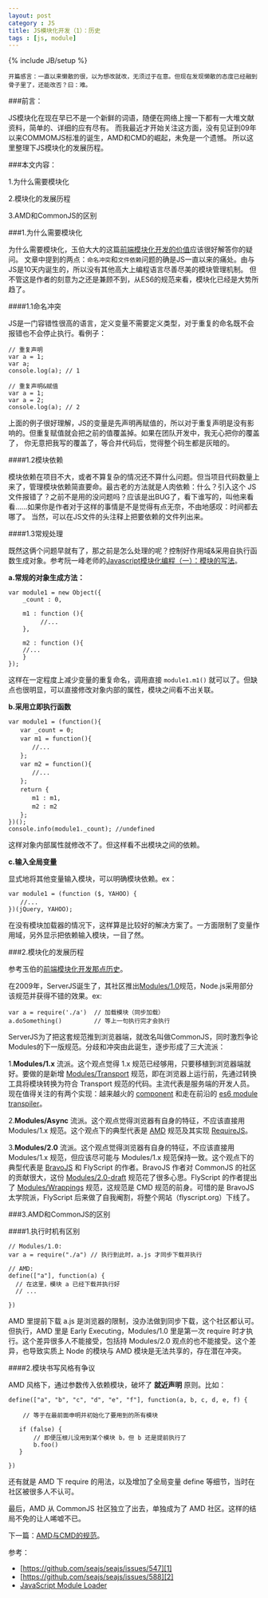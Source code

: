 ```yaml
---
layout: post
category : JS
title: JS模块化开发（1）：历史
tags : [js, module]
---
```

{% include JB/setup %}

	开篇感言：一直以来懒散的很，以为想改就改，无须过于在意。但现在发现懒散的态度已经融到骨子里了，还能改否？曰：难。

###前言：

JS模块化在现在早已不是一个新鲜的词语，随便在网络上搜一下都有一大堆文献资料，简单的、详细的应有尽有。
而我最近才开始关注这方面，没有见证到09年以来COMMOMJS标准的诞生，AMD和CMD的崛起，未免是一个遗憾。
所以这里整理下JS模块化的发展历程。

###本文内容：

1.为什么需要模块化

2.模块化的发展历程

3.AMD和CommonJS的区别

###1.为什么需要模块化

为什么需要模块化，玉伯大大的这篇[前端模块化开发的价值][1]应该很好解答你的疑问。
文章中提到的两点：`命名冲突`和`文件依赖`问题的确是JS一直以来的痛处。由与JS是10天内诞生的，所以没有其他高大上编程语言尽善尽美的模块管理机制。
但不管这是作者的刻意为之还是兼顾不到，从ES6的规范来看，模块化已经是大势所趋了。

####1.1命名冲突

JS是一门容错性很高的语言，定义变量不需要定义类型，对于重复的命名既不会报错也不会停止执行。看例子：
 
    // 重复声明
	var a = 1;
	var a;
	console.log(a); // 1

	// 重复声明&赋值
	var a = 1;
	var a = 2;
	console.log(a); // 2

上面的例子很好理解，JS的变量是先声明再赋值的，所以对于重复声明是没有影响的。但重复赋值就会把之前的值覆盖掉。如果在团队开发中，我无心把你的覆盖了，
你无意把我写的覆盖了，等合并代码后，觉得整个码生都是灰暗的。

####1.2模块依赖

模块依赖在项目不大，或者不算复杂的情况还不算什么问题。但当项目代码数量上来了，管理模块依赖简直要命。最古老的方法就是人肉依赖：什么？引入这个
JS文件报错了？之前不是用的没问题吗？应该是出BUG了，看下谁写的，叫他来看看......如果你是作者对于这样的事情是不是觉得有点无奈，不由地感叹：时间都去哪了。
当然，可以在JS文件的头注释上把要依赖的文件列出来。

####1.3常规处理

既然这俩个问题早就有了，那之前是怎么处理的呢？控制好作用域&采用自执行函数生成对象。参考阮一峰老师的[Javascript模块化编程（一）：模块的写法][14]。

**a.常规的对象生成方法：**

	var module1 = new Object({
		_count : 0,

		m1 : function (){
		　　　//...
		},

		m2 : function (){
		//...
		}
	});

这样在一定程度上减少变量的重复命名，调用直接 `module1.m1()` 就可以了。但缺点也很明显，可以直接修改对象内部的属性，模块之间看不出关联。

**b.采用立即执行函数**

	var module1 = (function(){
	　　var _count = 0;
	　　var m1 = function(){
	　　　　//...
	　　};
	　　var m2 = function(){
	　　　　//...
	　　};
	　　return {
	　　　　m1 : m1,
	　　　　m2 : m2
	　　};
	})();
	console.info(module1._count); //undefined

这样对象内部属性就修改不了。但这样看不出模块之间的依赖。

**c.输入全局变量**

显式地将其他变量输入模块，可以明确模块依赖。ex：

	var module1 = (function ($, YAHOO) {
	　　//...
	})(jQuery, YAHOO);

在没有模块加载器的情况下，这样算是比较好的解决方案了。一方面限制了变量作用域，另外显示把依赖输入模块，一目了然。


###2.模块化的发展历程

参考玉伯的[前端模块化开发那点历史][2]。

在2009年，ServerJS诞生了，其社区推出[Modules/1.0][3]规范，Node.js采用部分该规范并获得不错的效果。ex:

	var a = require('./a')  // 加载模块（同步加载）
	a.doSomething()         // 等上一句执行完才会执行

ServerJS为了把这套规范推到浏览器端，就改名叫做CommonJS，同时激烈争论Modules的下一版规范。分歧和冲突由此诞生，逐步形成了三大流派：

1.**Modules/1.x** 流派。这个观点觉得 1.x 规范已经够用，只要移植到浏览器端就好。要做的是新增 [Modules/Transport][4] 规范，即在浏览器上运行前，先通过转换工具将模块转换为符合 Transport 规范的代码。主流代表是服务端的开发人员。现在值得关注的有两个实现：越来越火的 [component][5] 和走在前沿的 [es6 module transpiler][6]。

2.**Modules/Async** 流派。这个观点觉得浏览器有自身的特征，不应该直接用 Modules/1.x 规范。这个观点下的典型代表是 [AMD][7] 规范及其实现 [RequireJS][8]。

3.**Modules/2.0** 流派。这个观点觉得浏览器有自身的特征，不应该直接用 Modules/1.x 规范，但应该尽可能与 Modules/1.x 规范保持一致。这个观点下的典型代表是 [BravoJS][9] 和 FlyScript 的作者。BravoJS 作者对 CommonJS 的社区的贡献很大，这份 [Modules/2.0-draft][10] 规范花了很多心思。FlyScript 的作者提出了 [Modules/Wrappings][11] 规范，这规范是 CMD 规范的前身。可惜的是 BravoJS 太学院派，FlyScript 后来做了自我阉割，将整个网站（flyscript.org）下线了。

###3.AMD和CommonJS的区别

####1.执行时机有区别

	// Modules/1.0:
	var a = require("./a") // 执行到此时，a.js 才同步下载并执行

	// AMD:
	define(["a"], function(a) {
	  // 在这里，模块 a 已经下载并执行好
	  // ...

	})

AMD 里提前下载 a.js 是浏览器的限制，没办法做到同步下载，这个社区都认可。但执行，AMD 里是 Early Executing，Modules/1.0 里是第一次 require 时才执行。这个差异很多人不能接受，包括持 Modules/2.0 观点的也不能接受。这个差异，也导致实质上 Node 的模块与 AMD 模块是无法共享的，存在潜在冲突。

####2.模块书写风格有争议

AMD 风格下，通过参数传入依赖模块，破坏了 **就近声明** 原则。比如：

	define(["a", "b", "c", "d", "e", "f"], function(a, b, c, d, e, f) {

	    // 等于在最前面申明并初始化了要用到的所有模块

	   if (false) {
	       // 即便压根儿没用到某个模块 b，但 b 还是提前执行了
	       b.foo()
	   }

	})

还有就是 AMD 下 require 的用法，以及增加了全局变量 define 等细节，当时在社区被很多人不认可。

最后，AMD 从 CommonJS 社区独立了出去，单独成为了 AMD 社区。这样的结局不免的让人唏嘘不已。

下一篇：[AMD与CMD的规范][13]。

参考：

* [https://github.com/seajs/seajs/issues/547][1]
* [https://github.com/seajs/seajs/issues/588][2]
* [JavaScript Module Loader][12]

[1]: https://github.com/seajs/seajs/issues/547
[2]: https://github.com/seajs/seajs/issues/588
[3]: http://wiki.commonjs.org/wiki/Modules
[4]: http://wiki.commonjs.org/wiki/Modules/Transport
[5]: https://github.com/componentjs/component
[6]: https://github.com/esnext/es6-module-transpiler
[7]: http://wiki.commonjs.org/wiki/Modules/AsynchronousDefinition
[8]: http://requirejs.org/
[9]: https://code.google.com/p/bravojs/
[10]: http://www.page.ca/~wes/CommonJS/modules-2.0-7/
[11]: http://wiki.commonjs.org/wiki/Modules/Wrappings
[12]: http://huangxuan.me/2015/05/25/js-module-loader/
[13]: /js/2015/10/18/js-amd-cmd/
[14]: http://www.ruanyifeng.com/blog/2012/10/javascript_module.html
